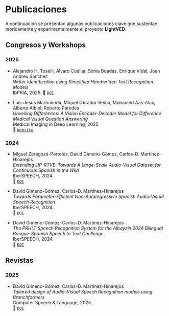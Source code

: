 # Publicaciones

A continuación se presentan algunas publicaciones clave que sustentan teóricamente y experimentalmente el proyecto **LightVED**.

## Congresos y Workshops

### 2025

- Alejandro H. Toselli, Álvaro Cuéllar, Sònia Boadas, Enrique Vidal, Joan Andreu Sánchez  
   *Writer Identification using Simplified Handwritten Text Recognition Models*  
   IbPRIA, 2025.
   🔗 [`DOI`](https://doi.org/10.1007/978-3-031-99565-1_20)

- Luis-Jesus Marhuenda, Miquel Obrador-Reina, Mohamed Aas-Alas, Alberto Albiol, Roberto Paredes  
   *Unveiling Differences: A Vision Encoder-Decoder Model for Difference Medical Visual Question Answering*  
   Medical Imaging in Deep Learning, 2025.  
   🔗 [`Website`](https://lightved-prhlt.github.io/Diff-MedVQA)

### 2024

- Miguel Zaragozá-Portolés, David Gimeno-Gómez, Carlos-D. Martínez-Hinarejos  
   *Extending LIP-RTVE: Towards A Large-Scale Audio-Visual Dataset for Continuous Spanish in the Wild*  
   IberSPEECH, 2024.  
   🔗 [`DOI`](http://dx.doi.org/10.21437/IberSPEECH.2024-41)

- David Gimeno-Gómez, Carlos-D. Martínez-Hinarejos  
   *Towards Parameter-Efficient Non-Autoregressive Spanish Audio-Visual Speech Recognition*  
   IberSPEECH, 2024.  
   🔗 [`DOI`](http://dx.doi.org/10.21437/IberSPEECH.2024-34)

- David Gimeno-Gómez, Carlos-D. Martínez-Hinarejos  
   *The PRHLT Speech Recognition System for the Albayzín 2024 Bilingual Basque-Spanish Speech to Text Challenge*  
   IberSPEECH, 2024.  
   🔗 [`DOI`](http://dx.doi.org/10.21437/IberSPEECH.2024-65)

## Revistas

### 2025

- David Gimeno-Gómez, Carlos-D. Martínez-Hinarejos  
   *Tailored design of Audio–Visual Speech Recognition models using Branchformers*  
   Computer Speech & Language, 2025.  
🔗 [`DOI`](https://doi.org/10.1016/j.csl.2025.101811)
